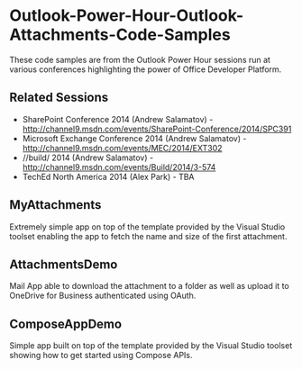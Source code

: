 Outlook-Power-Hour-Outlook-Attachments-Code-Samples
===================================================

These code samples are from the Outlook Power Hour sessions run at various conferences highlighting the power of Office Developer Platform.

Related Sessions
----------------
* SharePoint Conference 2014 (Andrew Salamatov) - http://channel9.msdn.com/events/SharePoint-Conference/2014/SPC391
* Microsoft Exchange Conference 2014 (Andrew Salamatov) - http://channel9.msdn.com/events/MEC/2014/EXT302
* //build/ 2014 (Andrew Salamatov) - http://channel9.msdn.com/events/Build/2014/3-574
* TechEd North America 2014 (Alex Park) - TBA

MyAttachments
-------------
Extremely simple app on top of the template provided by the Visual Studio toolset enabling the app to fetch the name and size of the first attachment.

AttachmentsDemo
---------------
Mail App able to download the attachment to a folder as well as upload it to OneDrive for Business authenticated using OAuth.

ComposeAppDemo
--------------
Simple app built on top of the template provided by the Visual Studio toolset showing how to get started using Compose APIs.


